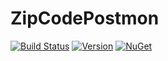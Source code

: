 # ZipCodePostmon

[![Build Status](https://travis-ci.org/fulviocanducci/ZipCodePostmon.svg?branch=master)](https://travis-ci.org/fulviocanducci/ZipCodePostmon)
[![Version](https://img.shields.io/nuget/v/Canducci.ZipCodePostmon.svg?style=plastic&label=version)](https://www.nuget.org/packages/Canducci.ZipCodePostmon/)
[![NuGet](https://img.shields.io/nuget/dt/Canducci.ZipCodePostmon.svg)](https://www.nuget.org/packages/Canducci.ZipCodePostmon/)
